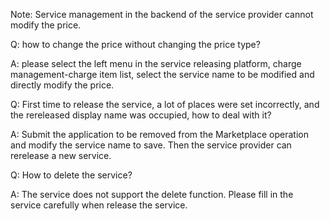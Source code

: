 Note: Service management in the backend of the service provider cannot modify the price.



Q: how to change the price without changing the price type?

A: please select the left menu in the service releasing platform, charge management-charge item list, select the service name to be modified and directly modify the price.



Q: First time to release the service, a lot of places were set incorrectly, and the rereleased display name was occupied, how to deal with it?

A: Submit the application to be removed from the Marketplace operation and modify the service name to save. Then the service provider can rerelease a new service.



Q: How to delete the service?

A: The service does not support the delete function. Please fill in the service carefully when release the service.

